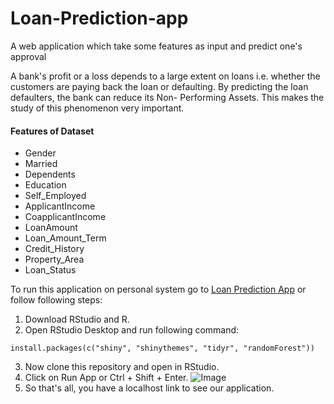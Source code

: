 # Loan-Prediction-app
A web application which take some features as input and predict one's approval

A bank's profit or a loss depends to a large extent on loans i.e. whether the customers are paying back the loan or defaulting. By predicting the loan defaulters, the bank can reduce its Non- Performing Assets. This makes the study of this phenomenon very important.

#### Features of Dataset
* Gender
* Married
* Dependents
* Education 
* Self_Employed 
* ApplicantIncome
* CoapplicantIncome
* LoanAmount 
* Loan_Amount_Term 
* Credit_History 
* Property_Area 
* Loan_Status

To run this application on personal system go to [Loan Prediction App](https://developbybhavya.shinyapps.io/Loan_Predictor_App/) or follow following steps:
1. Download RStudio and R.
2. Open RStudio Desktop and run following command: 
```
install.packages(c("shiny", "shinythemes", "tidyr", "randomForest"))
```
3. Now clone this repository and open in RStudio.
4. Click on Run App or Ctrl + Shift + Enter.
![Image](https://shiny.rstudio.com/tutorial/written-tutorial/lesson1/images/run-app.png)
5. So that's all, you have a localhost link to see our application.
